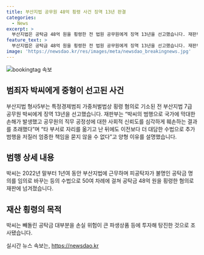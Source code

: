 ```yaml
---
title: 부산지법 공무원 48억 횡령 사건 징역 13년 판결
categories:
  - News
excerpt: >
  부산지법은 공탁금 48억 원을 횡령한 전 법원 공무원에게 징역 13년을 선고했습니다. 재판부는 피고인의 범행으로 국가에 막대한 손해를 입히고, 공무원의 직무 공정성에 대한 사회적 신뢰를 훼손했다고 양형 이유를 밝혔습니다. 피고인은 부산지법에서 근무 중인 1년여 동안 손실 위험이 큰 파생상품 등에 대부분의 공탁금을 탕진한 것으로 조사됐습니다.
feature_text: >
  부산지법은 공탁금 48억 원을 횡령한 전 법원 공무원에게 징역 13년을 선고했습니다. 재판부는 피고인의 범행으로 국가에 막대한 손해를 입히고, 공무원의 직무 공정성에 대한 사회적 신뢰를 훼손했다고 양형 이유를 밝혔습니다. 피고인은 부산지법에서 근무 중인 1년여 동안 손실 위험이 큰 파생상품 등에 대부분의 공탁금을 탕진한 것으로 조사됐습니다.
image: 'https://newsdao.kr/res/images/meta/newsdao_breakingnews.jpg'
---
```


<p><img src="https://newsdao.kr/res/images/meta/newsdao_breakingnews.jpg" alt="bookingtag 속보" /></p>

<h2 data-ke-size="size26">범죄자 박씨에게 중형이 선고된 사건</h2>

<p data-ke-size="size16">부산지법 형사5부는 특정경제범죄 가중처벌법상 횡령 혐의로 기소된 전 부산지법 7급 공무원 박씨에게 징역 13년을 선고했습니다. 재판부는 “박씨의 범행으로 국가에 막대한 손해가 발생했고 공무원의 직무 공정성에 대한 사회적 신뢰도를 심각하게 훼손하는 결과를 초래했다”며 “타 부서로 자리를 옮기고 난 뒤에도 이전보다 더 대담한 수법으로 추가 범행을 저질러 엄중한 책임을 묻지 않을 수 없다”고 양형 이유를 설명했습니다.</p>

<h2 data-ke-size="size26">범행 상세 내용</h2>

<p data-ke-size="size16">박씨는 2022년 말부터 1년여 동안 부산지법에 근무하며 피공탁자가 불명인 공탁금 명의를 임의로 바꾸는 등의 수법으로 50여 차례에 걸쳐 공탁금 48억 원을 횡령한 혐의로 재판에 넘겨졌습니다.</p>

<h2 data-ke-size="size26">재산 횡령의 목적</h2>

<p data-ke-size="size16">박씨는 빼돌린 공탁금 대부분을 손실 위험이 큰 파생상품 등에 투자해 탕진한 것으로 조사됐습니다.</p>
실시간 뉴스 속보는, <a href="https://newsdao.kr" rel="dofollow">https://newsdao.kr</a>


